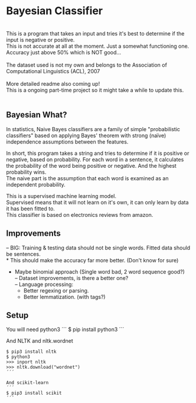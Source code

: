 # Bayesian Classifier
<br>
This is a program that takes an input and tries it's best to determine if the input is negative or positive.<br>
This is not accurate at all at the moment. Just a somewhat functioning one.<br>
Accuracy just above 50% which is NOT good...<br>
<br>
The dataset used is not my own and belongs to the Association of Computational Linguistics (ACL), 2007<br>
<br>
More detailed readme also coming up!<br>
This is a ongoing part-time project so it might take a while to update this.<br>
<br>

## Bayesian What?
In statistics, Naive Bayes classifiers are a family of simple "probabilistic classifiers" based on applying Bayes' theorem with strong (naïve) independence assumptions between the features.<br>

In short, this program takes a string and tries to determine if it is positive or negative, based on probability. For each word in a sentence, it calculates the probability of the word being positive or negative. And the highest probability wins.<br>
The naive part is the assumption that each word is examined as an independent probability.<br>

This is a supervised machine learning model.<br>
Supervised means that it will not learn on it's own, it can only learn by data it has been fitted to.<br>
This classifier is based on electronics reviews from amazon.<br>

## Improvements
– BIG: Training & testing data should not be single words. Fitted data should be sentences.<br>
    * This should make the accuracy far more better. (Don't know for sure)<br>
- Maybe binomial approach (Single word bad, 2 word sequence good?)<br>
– Dataset improvements, is there a better one?<br>
– Language processing:<br>
    * Better regexing or parsing.<br>
    * Better lemmatization. (with tags?)<br>

## Setup
You will need python3
´´´
$ pip install python3
´´´

And NLTK and nltk.wordnet
```
$ pip3 install nltk
$ python3
>>> inport nltk
>>> nltk.download("wordnet")
´´´

And scikit-learn
´´´
$ pip3 install scikit
´´´
